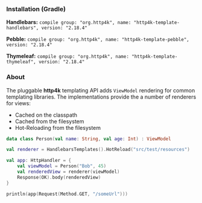 ### Installation (Gradle)
**Handlebars:** ```compile group: "org.http4k", name: "http4k-template-handlebars", version: "2.18.4"```

**Pebble:** ```compile group: "org.http4k", name: "http4k-template-pebble", version: "2.18.4"```

**Thymeleaf:** ```compile group: "org.http4k", name: "http4k-template-thymeleaf", version: "2.18.4"```

### About
The pluggable **http4k** templating API adds `ViewModel` rendering for common templating libraries. The implementations provide the a number of renderers for views:
* Cached on the classpath
* Cached from the filesystem
* Hot-Reloading from the filesystem

```kotlin
data class Person(val name: String, val age: Int) : ViewModel

val renderer = HandlebarsTemplates().HotReload("src/test/resources")

val app: HttpHandler = {
    val viewModel = Person("Bob", 45)
    val renderedView = renderer(viewModel)
    Response(OK).body(renderedView)
}

println(app(Request(Method.GET, "/someUrl")))
```
